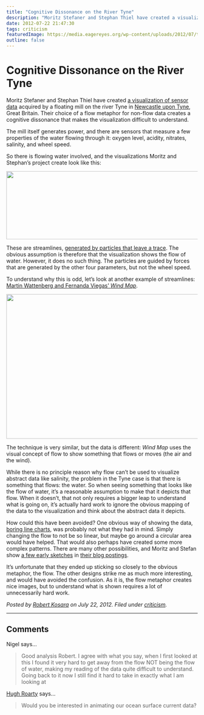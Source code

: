 ```yaml
---
title: "Cognitive Dissonance on the River Tyne"
description: "Moritz Stefaner and Stephan Thiel have created a visualization of sensor data acquired by a floating mill on the river Tyne in Newcastle upon Tyne, Great Britain. Their choice of a flow metaphor for non-flow data creates a cognitive dissonance that makes the visualization difficult to understand."
date: 2012-07-22 21:47:30
tags: criticism
featuredImage: https://media.eagereyes.org/wp-content/uploads/2012/07/tyne.png
outline: false
---
```


# Cognitive Dissonance on the River Tyne

Moritz Stefaner and Stephan Thiel have created <a href="http://www.flowmill.org/tyne">a visualization of sensor data</a> acquired by a floating mill on the river Tyne in <a href="http://en.wikipedia.org/wiki/Newcastle_upon_Tyne">Newcastle upon Tyne</a>, Great Britain. Their choice of a flow metaphor for non-flow data creates a cognitive dissonance that makes the visualization difficult to understand.

The mill itself generates power, and there are sensors that measure a few properties of the water flowing through it: oxygen level, acidity, nitrates, salinity, and wheel speed.

So there is flowing water involved, and the visualizations Moritz and Stephan’s project create look like this:

<p align="center"><img class="aligncenter size-full wp-image-1993" title="Tyne" src="https://media.eagereyes.org/wp-content/uploads/2012/07/tyne.png" alt="" width="600" height="179" /></p>

These are streamlines, <a href="http://well-formed-data.net/archives/782/tyne-simulation-as-visualization">generated by particles that leave a trace</a>. The obvious assumption is therefore that the visualization shows the flow of water. However, it does no such thing. The particles are guided by forces that are generated by the other four parameters, but not the wheel speed.

To understand why this is odd, let’s look at another example of streamlines: <a href="http://hint.fm/wind/">Martin Wattenberg and Fernanda Viegas’ <em>Wind Map</em></a>.

<p align="center"><img class="aligncenter size-full wp-image-1994" title="Wind Map" src="https://media.eagereyes.org/wp-content/uploads/2012/07/wind.png" alt="" width="600" height="380" /></p>

The technique is very similar, but the data is different: <em>Wind Map</em> uses the visual concept of flow to show something that flows or moves (the air and the wind).

While there is no principle reason why flow can’t be used to visualize abstract data like salinity, the problem in the Tyne case is that there is something that flows: the water. So when seeing something that looks like the flow of water, it’s a reasonable assumption to make that it depicts that flow. When it doesn’t, that not only requires a bigger leap to understand what is going on, it’s actually hard work to ignore the obvious mapping of the data to the visualization and think about the abstract data it depicts.

How could this have been avoided? One obvious way of showing the data, <a href="http://www.flowmill.org/streaming">boring line charts</a>, was probably not what they had in mind. Simply changing the flow to not be so linear, but maybe go around a circular area would have helped. That would also perhaps have created some more complex patterns. There are many other possibilities, and Moritz and Stefan show <a href="http://well-formed-data.net/archives/782/tyne-simulation-as-visualization">a few early sketches</a> in <a href="http://www.nand.io/visualisation/tyne">their blog postings</a>.

It’s unfortunate that they ended up sticking so closely to the obvious metaphor, the flow. The other designs strike me as much more interesting, and would have avoided the confusion. As it is, the flow metaphor creates nice images, but to understand what is shown requires a lot of unnecessarily hard work.


_Posted by <a href="/about">Robert Kosara</a> on July 22, 2012. Filed under [criticism](/section/criticism)._


<aside class="comments">

---
## Comments

Nigel says…
>	Good analysis Robert. I agree with what you say, when I first looked at this I found it very hard to get away from the flow NOT being the flow of water, making my reading of the data quite difficult to understand. Going back to it now I still find it hard to take in exactly what I am looking at

<a href="http://marine.rutgers.edu/cool/maracoos/imagery/" rel="nofollow noopener" target="_blank">Hugh Roarty</a> says…
>	Would you be interested in animating our ocean surface current data?

</aside>

